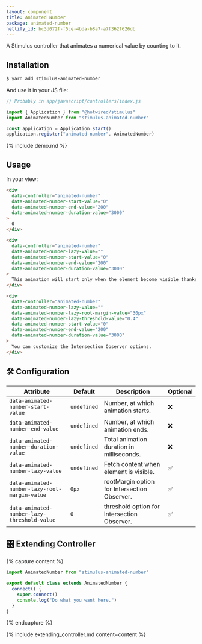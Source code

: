 ```yaml
---
layout: component
title: Animated Number
package: animated-number
netlify_id: bc3d072f-f5ce-4bda-b8a7-a7f362f626db
---
```


A Stimulus controller that animates a numerical value by counting to it.

## Installation

```bash
$ yarn add stimulus-animated-number
```

And use it in your JS file:
```js
// Probably in app/javascript/controllers/index.js

import { Application } from "@hotwired/stimulus"
import AnimatedNumber from "stimulus-animated-number"

const application = Application.start()
application.register("animated-number", AnimatedNumber)
```

{% include demo.md %}

## Usage

In your view:
```html
<div
  data-controller="animated-number"
  data-animated-number-start-value="0"
  data-animated-number-end-value="200"
  data-animated-number-duration-value="3000"
>
  0
</div>

<div
  data-controller="animated-number"
  data-animated-number-lazy-value=""
  data-animated-number-start-value="0"
  data-animated-number-end-value="200"
  data-animated-number-duration-value="3000"
>
  This animation will start only when the element become visible thanks to Intersection Observers.
</div>

<div
  data-controller="animated-number"
  data-animated-number-lazy-value=""
  data-animated-number-lazy-root-margin-value="30px"
  data-animated-number-lazy-threshold-value="0.4"
  data-animated-number-start-value="0"
  data-animated-number-end-value="200"
  data-animated-number-duration-value="3000"
>
  You can customize the Intersection Observer options.
</div>
```

## 🛠 Configuration

| Attribute | Default | Description | Optional |
| --------- | ------- | ----------- | -------- |
| `data-animated-number-start-value` | `undefined` | Number, at which animation starts. | ❌ |
| `data-animated-number-end-value` | `undefined` | Number, at which animation ends. | ❌ |
| `data-animated-number-duration-value` | `undefined` | Total animation duration in milliseconds. | ❌ |
| `data-animated-number-lazy-value` | `undefined` | Fetch content when element is visible. | ✅ |
| `data-animated-number-lazy-root-margin-value` | `0px` | rootMargin option for Intersection Observer. | ✅ |
| `data-animated-number-lazy-threshold-value` | `0` | threshold option for Intersection Observer. | ✅ |

## 🎛 Extending Controller

{% capture content %}
```js
import AnimatedNumber from "stimulus-animated-number"

export default class extends AnimatedNumber {
  connect() {
    super.connect()
    console.log("Do what you want here.")
  }
}
```
{% endcapture %}

{% include extending_controller.md content=content %}
